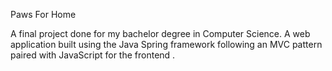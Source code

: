 Paws For Home

A final project done for my bachelor degree in Computer Science. A web application built using the Java Spring framework following an MVC pattern paired with JavaScript for the frontend .
